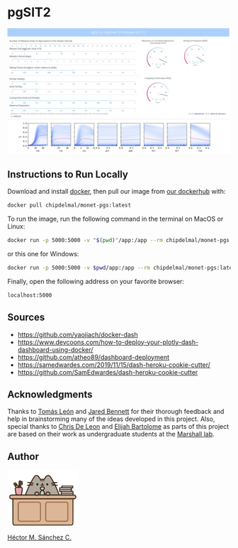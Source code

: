 # pgSIT2

![](../../media/pgSIT.png)

## Instructions to Run Locally

Download and install [docker](https://docs.docker.com/get-docker/), then pull our  image from [our dockerhub](https://hub.docker.com/repository/docker/chipdelmal/monet-pgs) with:

```bash
docker pull chipdelmal/monet-pgs:latest
```

To run the image, run the following command in the terminal on MacOS or Linux:

```bash
docker run -p 5000:5000 -v "$(pwd)"/app:/app --rm chipdelmal/monet-pgs:latest
```

or this one for Windows:

```bash
docker run -p 5000:5000 -v $pwd/app:/app --rm chipdelmal/monet-pgs:latest
```

Finally, open the following address on your favorite browser:

```bash
localhost:5000
```

## Sources

* https://github.com/yaojiach/docker-dash
* https://www.devcoons.com/how-to-deploy-your-plotly-dash-dashboard-using-docker/
* https://github.com/atheo89/dashboard-deployment
* https://samedwardes.com/2019/11/15/dash-heroku-cookie-cutter/
* https://github.com/SamEdwardes/dash-heroku-cookie-cutter

## Acknowledgments

Thanks to [Tomás León](https://tomasleon.com/) and [Jared Bennett](https://www.linkedin.com/in/jared-bennett-21a7a9a0) for their thorough feedback and help in brainstorming many of the ideas developed in this project. Also, special thanks to [Chris De Leon](https://www.linkedin.com/in/chris-de-leon-96bb361b5) and [Elijah Bartolome](https://www.linkedin.com/in/elijah-bartolome/) as parts of this project are based on their work as undergraduate students at the [Marshall lab](https://www.marshalllab.com/).

## Author

<img src="https://raw.githubusercontent.com/Chipdelmal/pyMSync/master/media/pusheen.jpg" height="130px" align="middle"><br>

[Héctor M. Sánchez C.](chipdelmal.github.io)
